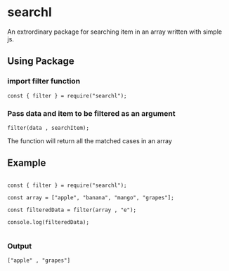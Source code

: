 # searchl

An extrordinary package for searching item in an array written with simple js.

## Using Package

### import filter function

```
const { filter } = require("searchl");
```

### Pass data and item to be filtered as an argument

```
filter(data , searchItem);
```

The function will return all the matched cases in an array

## Example

```

const { filter } = require("searchl");

const array = ["apple", "banana", "mango", "grapes"];

const filteredData = filter(array , "e");

console.log(filteredData);


```

### Output

```
["apple" , "grapes"]
```
